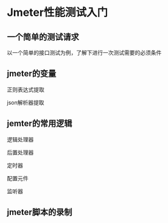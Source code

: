 #  Jmeter性能测试入门

## 一个简单的测试请求

以一个简单的接口测试为例，了解下进行一次测试需要的必须条件



## jmeter的变量

正则表达式提取

json解析器提取

## jemter的常用逻辑

逻辑处理器

后置处理器

定时器

配置元件

监听器

## jmeter脚本的录制

